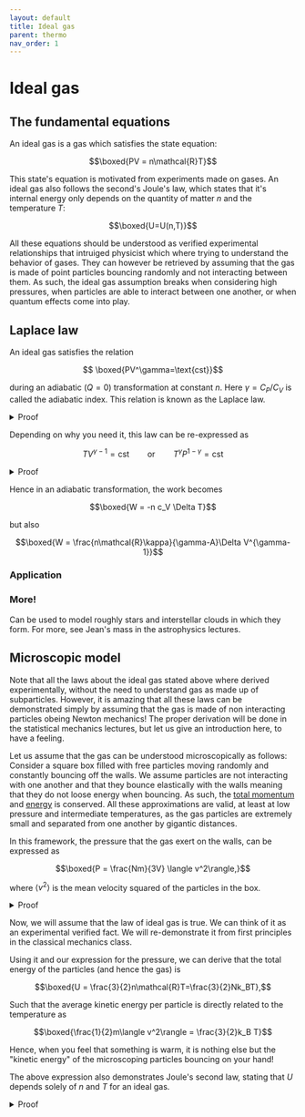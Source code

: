 ```yaml
---
layout: default
title: Ideal gas
parent: thermo
nav_order: 1
---
```


# Ideal gas

## The fundamental equations

An ideal gas is a gas which satisfies the state equation:

$$\boxed{PV = n\mathcal{R}T}$$

This state's equation is motivated from experiments made on gases. An ideal gas also follows the second's Joule's law, which states that it's internal energy only depends on the quantity of matter $n$ and the temperature $T$:

$$\boxed{U=U(n,T)}$$

All these equations should be understood as verified experimental relationships that intruiged physicist which where trying to understand the behavior of gases. They can however be retrieved by assuming that the gas is made of point particles bouncing randomly and not interacting between them. As such, the ideal gas assumption breaks when considering high pressures, when particles are able to interact between one another, or when quantum effects come into play.

## Laplace law

An ideal gas satisfies the relation

$$ \boxed{PV^\gamma=\text{cst}}$$

during an adiabatic ($Q=0$) transformation at constant $n$.
Here $\gamma=C_P/C_V$ is called the adiabatic index. This relation is known as the Laplace law.

<details>
  <summary>Proof</summary>
</details>

Depending on why you need it, this law can be re-expressed as

$$TV^{\gamma-1}=\text{cst}\qquad\text{or}\qquad T^\gamma P^{1-\gamma}=\text{cst}$$

<details>
  <summary>Proof</summary>

Starting from Laplace's law 
$PV^\gamma= \text{cst}$ and using the ideal gas law $P=\frac{n\mathcal{R}T}{V}$, one finds

$$ n\mathcal{R}T\frac{V^\gamma}{V} = n\mathcal{R}T V^{\gamma-1} = \text{cst}$$

as $n\mathcal{R}=\text{cst}$, 

$$T V^{\gamma-1} = \text{cst}$$

Now, we can use again the ideal gas law in this expression to replace $P$ and obtain

$$
\begin{aligned}
&T \left(\frac{n\mathcal{R}T}{P}\right)^{\gamma-1} = \text{cst}\\
&TT^{\gamma-1}(n\mathcal{R})^{\gamma-1} \frac{1}{P^{\gamma-1}} = \text{cst}\\
&T^{\gamma}P^{-(\gamma-1)} =\text{cst}\\
&T^{\gamma}P^{1-\gamma} =\text{cst}
\end{aligned}
$$

</details>

Hence in an adiabatic transformation, the work becomes

$$\boxed{W = -n c_V \Delta T}$$

but also

$$\boxed{W = \frac{n\mathcal{R}\kappa}{\gamma-A}\Delta V^{\gamma-1}}$$

### Application

### More!

Can be used to model roughly stars and interstellar clouds in which they form.
For more, see Jean's mass in the astrophysics lectures.

## Microscopic model

Note that all the laws about the ideal gas stated above where derived experimentally, without the need to understand gas as made up of subparticles. However, it is amazing that all these laws can be demonstrated simply by assuming that the gas is made of non interacting particles obeing Newton mechanics! The proper derivation will be done in the statistical mechanics lectures, but let us give an introduction here, to have a feeling.

Let us assume that the gas can be understood microscopically as follows: 
Consider a square box filled with free particles moving randomly and constantly bouncing off the walls. We assume particles are not interacting with one another and that they bounce elastically with the walls meaning that they do not loose energy when bouncing. As such, the [total momentum](../../../meca/Newton/laws/) and [energy](../../../meca/Newton/energy/) is conserved. All these approximations are valid, at least at low pressure and intermediate temperatures, as the gas particles are extremely small and separated from one another by gigantic distances. 

In this framework, the pressure that the gas exert on the walls, can be expressed as

$$\boxed{P = \frac{Nm}{3V} \langle v^2\rangle,}$$

where $\langle v^2\rangle$ is the mean velocity squared of the particles in the box.

<details>
  <summary>Proof</summary>

When particles bounce on the walls, the collisions are supposed to be elastic, which mean that they do not loose energy and hence the length of their velocity vector remains the same. However, they direction of their velocity changes.

To get to the pressure, which is the force exerted by the particle over the wall's surface $(P=\|\vec{F}\|/S)$, we need to express the linear momentum they transfer to the walls as $\vec{F}=d\vec{p}/dt$.

The problem can be treated in full generality, which is a bit more complicated, so let us simplify it maximally in order to get an intuition of what is happening. A full satisfying treatment will be delayed to the statistical mechanics class. Consider then a single particle of velocity $\vec{v}=v_x \vec{u}_x$ bouncing back and forth between two walls of surface $S=L\times L$ in the $(y,z)$ plane, while the particle is moving in the single dimension $x$.

When it bounce of the wall, the length of the velocity will not change, but it's derection will, such that it goes from $\vec{v}$ before the collision, to $-\vec{v}$ after the collision. The total change of linear momentum is thus $\Delta \vec{p} = m\Delta \vec{v}= m(\vec{v}-(-\vec{v}))=2mv_x\vec{u}_x$ (you can convince yourself that this is true in general, even if the particle moves with a general velocity vector).

Let's assume that the particle is moving in a cubic box of length $L$, then the typical time between two collision is given by the time for the particle to go back and forth between two opposite walls. It will move a total distance of $2L$ at a velocity $v$, such that $v_x=2L/\Delta t \Rightarrow \Delta t=2L/v_x$.

The total force it will exert on a single wall, will hence be

$$\|\vec{F}\|=\frac{\| \Delta \vec{p}\|}{\Delta t} = \frac{2mv_x}{2L/v_x}= \frac{mv_x^2}{L}$$

Now, the pressure exerted by this single particle on the wall is

$$P_x= \frac{\|\vec{F}\|}{S}=\frac{mv_x^2}{L^3}=\frac{mv_x^2}{V}$$

Now assume we have a big number $N$ of particles doing the same thing in the 3 dimensions of space and in all random directions. Hence, each particle will exert a pressure $p$ on each wall, with mean velocity distributed along the 3 directions of space. As there is no reason why the particles should move faster in a direction than another, we have $\langle v_x^2 \rangle=\langle v_y^2\rangle=\langle v_z^2\rangle$. The length of the mean total velocity should then be $\langle v\rangle=(\langle v_x^2\rangle+\langle v_y^2\rangle+\langle v_z^2\rangle)=3\langle v_x^2\rangle$. Hence, $\langle v_x^2\rangle=\langle v^2\rangle/3$ and the total pressure $P$ exerted by all the particles on the wall is given by

$$P= N\langle p\rangle=\frac{N m\langle v_x^2\rangle}{V}=\frac{N m\langle v^2\rangle}{3V}$$

</details>

Now, we will assume that the law of ideal gas is true. We can think of it as an experimental verified fact. We will re-demonstrate it from first principles in the classical mechanics class.

Using it and our expression for the pressure, we can derive that the total energy of the particles (and hence the gas) is

$$\boxed{U = \frac{3}{2}n\mathcal{R}T=\frac{3}{2}Nk_BT},$$

Such that the average kinetic energy per particle is directly related to the temperature as

$$\boxed{\frac{1}{2}m\langle v^2\rangle = \frac{3}{2}k_B T}$$

Hence, when you feel that something is warm, it is nothing else but the "kinetic energy" of the microscoping particles bouncing on your hand!

The above expression also demonstrates Joule's second law, stating that $U$ depends solely of $n$ and $T$ for an ideal gas.

<details>
  <summary>Proof</summary>
  
The total mean kinetic energy is 

$$U=E_C =  \frac{N}{2}m \langle v^2\rangle$$

Multiplying the expression we obtained above for $P$ by the volume $V$, we have

$$PV =  \frac{N}{3} m \langle v^2\rangle$$

$$ PV = \frac{2}{3} \left(\frac{N}{2}m\langle v^2\rangle\right) = \frac{2}{3} U$$

Adding the ideal gas law

$$\frac{3}{2} n\mathcal{R}T = U$$

</details>

